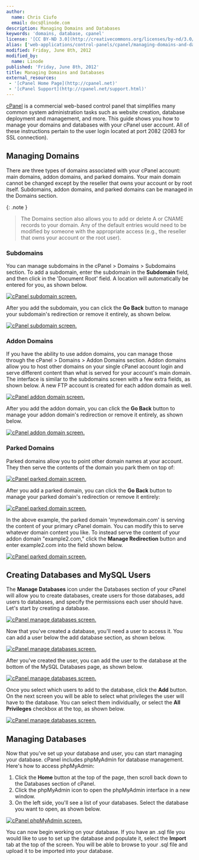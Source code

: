 ```yaml
---
author:
  name: Chris Ciufo
  email: docs@linode.com
description: Managing Domains and Databases
keywords: 'domains, database, cpanel'
license: '[CC BY-ND 3.0](http://creativecommons.org/licenses/by-nd/3.0/us/)'
alias: ['web-applications/control-panels/cpanel/managing-domains-and-databases/']
modified: Friday, June 8th, 2012
modified_by:
  name: Linode
published: 'Friday, June 8th, 2012'
title: Managing Domains and Databases
external_resources:
 - '[cPanel Home Page](http://cpanel.net)'
 - '[cPanel Support](http://cpanel.net/support.html)'
---
```


[cPanel](http://cpanel.net) is a commercial web-based control panel that simplifies many common system administration tasks such as website creation, database deployment and management, and more. This guide shows you how to manage your domains and databases with your cPanel user account. All of these instructions pertain to the user login located at port 2082 (2083 for SSL connection).

## Managing Domains

There are three types of domains associated with your cPanel account: main domains, addon domains, and parked domains. Your main domain cannot be changed except by the reseller that owns your account or by root itself. Subdomains, addon domains, and parked domains can be managed in the Domains section.

 {: .note }
>
> The Domains section also allows you to add or delete A or CNAME records to your domain. Any of the default entries would need to be modified by someone with the appropriate access (e.g., the reseller that owns your account or the root user).

### Subdomains

You can manage subdomains in the cPanel \> Domains \> Subdomains section. To add a subdomain, enter the subdomain in the **Subdomain** field, and then click in the 'Document Root' field. A location will automatically be entered for you, as shown below.

[![cPanel subdomain screen.](/docs/assets/874-SubAdd.png)](/docs/assets/874-SubAdd.png)

After you add the subdomain, you can click the **Go Back** button to manage your subdomain's redirection or remove it entirely, as shown below.

[![cPanel subdomain screen.](/docs/assets/875-SubMod.png)](/docs/assets/875-SubMod.png)

### Addon Domains

If you have the ability to use addon domains, you can manage those through the cPanel \> Domains \> Addon Domains section. Addon domains allow you to host other domains on your single cPanel account login and serve different content than what is served for your account's main domain. The interface is similar to the subdomains screen with a few extra fields, as shown below. A new FTP account is created for each addon domain as well.

[![cPanel addon domain screen.](/docs/assets/876-AddAdd.png)](/docs/assets/876-AddAdd.png)

After you add the addon domain, you can click the **Go Back** button to manage your addon domain's redirection or remove it entirely, as shown below.

[![cPanel addon domain screen.](/docs/assets/877-AddMod.png)](/docs/assets/877-AddMod.png)

### Parked Domains

Parked domains allow you to point other domain names at your account. They then serve the contents of the domain you park them on top of:

[![cPanel parked domain screen.](/docs/assets/878-AddParked.png)](/docs/assets/878-AddParked.png)

After you add a parked domain, you can click the **Go Back** button to manage your parked domain's redirection or remove it entirely:

[![cPanel parked domain screen.](/docs/assets/879-ParkMod.png)](/docs/assets/879-ParkMod.png)

In the above example, the parked domain 'mynewdomain.com' is serving the content of your primary cPanel domain. You can modify this to serve whatever domain content you like. To instead serve the content of your addon domain "example2.com," click the **Manage Redirection** button and enter example2.com into the field shown below.

[![cPanel parked domain screen.](/docs/assets/880-ParkOther.png)](/docs/assets/880-ParkOther.png)

## Creating Databases and MySQL Users

The **Manage Databases** icon under the Databases section of your cPanel will allow you to create databases, create users for those databases, add users to databases, and specify the permissions each user should have. Let's start by creating a database.

[![cPanel manage databases screen.](/docs/assets/883-AddDB.png)](/docs/assets/883-AddDB.png)

Now that you've created a database, you'll need a user to access it. You can add a user below the add database section, as shown below.

[![cPanel manage databases screen.](/docs/assets/882-AddUser.png)](/docs/assets/882-AddUser.png)

After you've created the user, you can add the user to the database at the bottom of the MySQL Databases page, as shown below.

[![cPanel manage databases screen.](/docs/assets/884-User2DB.png)](/docs/assets/884-User2DB.png)

Once you select which users to add to the database, click the **Add** button. On the next screen you will be able to select what privileges the user will have to the database. You can select them individually, or select the **All Privileges** checkbox at the top, as shown below.

[![cPanel manage databases screen.](/docs/assets/881-DBPrivs.png)](/docs/assets/881-DBPrivs.png)

## Managing Databases

Now that you've set up your database and user, you can start managing your database. cPanel includes phpMyAdmin for database management. Here's how to access phpMyAdmin:

1.  Click the **Home** button at the top of the page, then scroll back down to the Databases section of cPanel.
2.  Click the phpMyAdmin icon to open the phpMyAdmin interface in a new window.
3.  On the left side, you'll see a list of your databases. Select the database you want to open, as shown below.

[![cPanel phpMyAdmin screen.](/docs/assets/885-phpmaside.png)](/docs/assets/885-phpmaside.png)

You can now begin working on your database. If you have an .sql file you would like to use to set up the database and populate it, select the **Import** tab at the top of the screen. You will be able to browse to your .sql file and upload it to be imported into your database.
